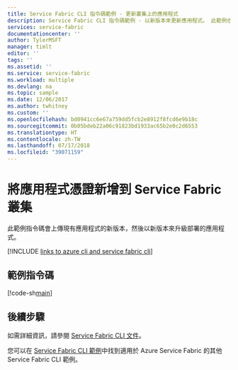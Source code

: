 ```yaml
---
title: Service Fabric CLI 指令碼範例 - 更新叢集上的應用程式
description: Service Fabric CLI 指令碼範例 - 以新版本來更新應用程式。 此範例也會以新版本來升級部署的應用程式。
services: service-fabric
documentationcenter: ''
author: TylerMSFT
manager: timlt
editor: ''
tags: ''
ms.assetid: ''
ms.service: service-fabric
ms.workload: multiple
ms.devlang: na
ms.topic: sample
ms.date: 12/06/2017
ms.author: twhitney
ms.custom: ''
ms.openlocfilehash: bd0941cc6e67a759dd5fcb2e8912f8fcd6e9b18c
ms.sourcegitcommit: 0b05bdeb22a06c91823bd1933ac65b2e0c2d6553
ms.translationtype: HT
ms.contentlocale: zh-TW
ms.lasthandoff: 07/17/2018
ms.locfileid: "39071159"
---
```

# <a name="add-an-application-certificate-to-a-service-fabric-cluster"></a>將應用程式憑證新增到 Service Fabric 叢集

此範例指令碼會上傳現有應用程式的新版本，然後以新版本來升級部署的應用程式。

[!INCLUDE [links to azure cli and service fabric cli](../../../includes/service-fabric-sfctl.md)]

## <a name="sample-script"></a>範例指令碼

[!code-sh[main](../../../cli_scripts/service-fabric/upgrade-application/upgrade-application.sh "Upload and update an application on a Service Fabric cluster")]

## <a name="next-steps"></a>後續步驟

如需詳細資訊，請參閱 [Service Fabric CLI 文件](../service-fabric-cli.md)。

您可以在 [Service Fabric CLI 範例](../samples-cli.md)中找到適用於 Azure Service Fabric 的其他 Service Fabric CLI 範例。
